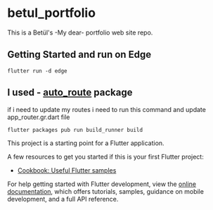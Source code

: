 # betul_portfolio

This is a Betül's -My dear- portfolio web site repo.

## Getting Started and run on Edge
```
flutter run -d edge
```
## I used - [auto_route](https://pub.dev/packages/auto_route/example) package 
if i need to update my routes i need to run this command and update app_router.gr.dart file
```
flutter packages pub run build_runner build
```

This project is a starting point for a Flutter application.

A few resources to get you started if this is your first Flutter project:

- [Cookbook: Useful Flutter samples](https://docs.flutter.dev/cookbook)

For help getting started with Flutter development, view the
[online documentation](https://docs.flutter.dev/), which offers tutorials,
samples, guidance on mobile development, and a full API reference.
